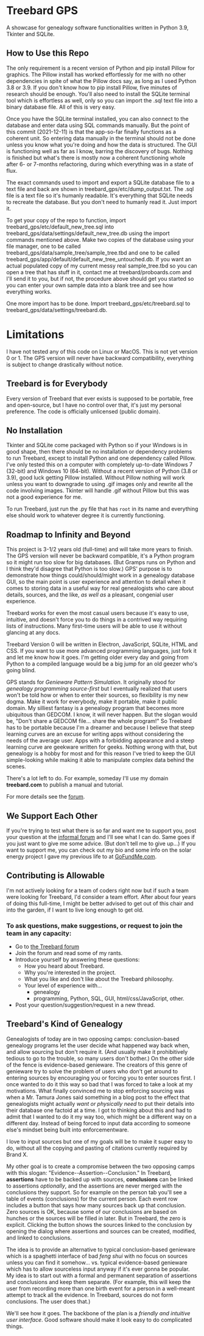 # Treebard GPS

A showcase for genealogy software functionalities written in Python 3.9, Tkinter and SQLite.

## How to Use this Repo

The only requirement is a recent version of Python and pip install Pillow for graphics. The Pillow install has worked effortlessly for me with no other dependencies in spite of what the Pillow docs say, as long as I used Python 3.8 or 3.9. If you don't know how to pip install Pillow, five minutes of research should be enough. You'll also need to install the SQLite terminal tool which is effortless as well, only so you can import the .sql text file into a binary database file. All of this is very easy. 

Once you have the SQLite terminal installed, you can also connect to the database and enter data using SQL commands manually. But the point of this commit (2021-12-11) is that the app-so-far finally functions as a coherent unit. So entering data manually in the terminal should not be done unless you know what you're doing and how the data is structured. The GUI is functioning well as far as I know, barring the discovery of bugs. Nothing is finished but what's there is mostly now a coherent functioning whole after 6- or 7-months refactoring, during which everything was in a state of flux.

The exact commands used to import and export a SQLite database file to a text file and back are shown in treebard_gps/etc/dump_output.txt. The .sql file is a text file so it's humanly readable. It's everything that SQLite needs to recreate the database. But you don't need to humanly read it. Just import it.

To get your copy of the repo to function, import treebard_gps/etc/default_new_tree.sql into treebard_gps/data/settings/default_new_tree.db using the import commands mentioned above. Make two copies of the database using your file manager, one to be called treebard_gps/data/sample_tree/sample_tree.tbd and one to be called treebard_gps/app/default/default_new_tree_untouched.db. If you want an actual populated copy of my current messy real sample_tree.tbd so you can open a tree that has stuff in it, contact me at treebard/proboards.com and I'll send it to you, but if not, the procedure above should get you started so you can enter your own sample data into a blank tree and see how everything works.

One more import has to be done. Import treebard_gps/etc/treebard.sql to treebard_gps/data/settings/treebard.db.

# Limitations

I have not tested any of this code on Linux or MacOS. This is not yet version 0 or 1. The GPS version will never have backward compatibility, everything is subject to change drastically without notice. 

## Treebard is for Everybody

Every version of Treebard that ever exists is supposed to be portable, free and open-source, but I have no control over that, it's just my personal preference. The code is officially unlicensed (public domain).

## No Installation

Tkinter and SQLite come packaged with Python so if your Windows is in good shape, then there should be no installation or dependency problems to run Treebard, except to install Python and one dependency called Pillow. I've only tested this on a computer with completely up-to-date Windows 7 (32-bit) and Windows 10 (64-bit). Without a recent version of Python (3.8 or 3.9), good luck getting Pillow installed. Without Pillow nothing will work unless you want to downgrade to using .gif images only and rewrite all the code involving images. Tkinter will handle .gif without Pillow but this was not a good experience for me.

To run Treebard, just run the .py file that has `root` in its name and everything else should work to whatever degree it is currently functioning.

## Roadmap to Infinity and Beyond

This project is 3-1/2 years old (full-time) and will take more years to finish. The GPS version will never be backward compatible, it's a Python program so it might run too slow for big databases. (But Gramps runs on Python and I think they'd disagree that Python is too slow.) GPS' purpose is to demonstrate how things could/should/might work in a genealogy database GUI, so the main point is user experience and attention to detail when it comes to storing data in a useful way for real genealogists who care about details, sources, and the like, *as well as* a pleasant, congenial user experience.

Treebard works for even the most casual users because it's easy to use, intuitive, and doesn't force you to do things in a contrived way requiring lists of instructions. Many first-time users will be able to use it without glancing at any docs.

Treebard Version 0 will be written in Electron, JavaScript, SQLite, HTML and CSS. If you want to use more advanced programming languages, just fork it and let me know how it goes. I'm getting older every day and going from Python to a compiled language would be a big jump for an old geezer who's going blind.

GPS stands for _Genieware Pattern Simulation_. It originally stood for _genealogy programming source-first_ but I eventually realized that users won't be told how or when to enter their sources, so flexibility is my new dogma. Make it work for everybody, make it portable, make it public domain. My silliest fantasy is a genealogy program that becomes more ubiquitous than GEDCOM. I know, it will never happen. But the slogan would be, "Don't share a GEDCOM file... share the whole program!" So Treebard has to be portable because I'm a dreamer and because I believe that steep learning curves are an excuse for writing apps without considering the needs of the average user. Apps with a forbidding appearance and a steep learning curve are geekware written for geeks. Nothing wrong with that, but genealogy is a hobby for most and for this reason I've tried to keep the GUI simple-looking while making it able to manipulate complex data behind the scenes.

There's a lot left to do. For example, someday I'll use my domain **treebard.com** to publish a manual and tutorial.

For more details see the [forum](https://treebard.proboards.com/thread/22/history-future-treebard-project).

## We Support Each Other

If you're trying to test what there is so far and want me to support you, post your question at the [informal forum](https://treebard.proboards.com) and I'll see what I can do. Same goes if you just want to give me some advice. (But don't tell me to give up...) If you want to support me, you can check out my bio and some info on the solar energy project I gave my previous life to at [GoFundMe.com](https://gofundme.com/whearly). 

## Contributing is Allowable

I'm not actively looking for a team of coders right now but if such a team were looking for Treebard, I'd consider a team effort. After about four years of doing this full-time, I might be better advised to get out of this chair and into the garden, if I want to live long enough to get old.

### To ask questions, make suggestions, or request to join the team in any capacity:

* Go to [the Treebard forum](https://treebard.proboards.com)
* Join the forum and read some of my rants.
* Introduce yourself by answering these questions: 
  * How you heard about Treebard.
  * Why you're interested in the project.
  * What you like and don't like about the Treebard philosophy.
  * Your level of experience with...
    * genealogy
    * programming, Python, SQL, GUI, html/css/JavaScript, other.
* Post your question/suggestion/request in a new thread.

## Treebard's Kind of Genealogy

Genealogists of today are in two opposing camps: conclusion-based genealogy programs let the user decide what happened way back when, and allow sourcing but don't require it. (And usually make it prohibitively tedious to go to the trouble, so many users don't bother.) On the other side of the fence is evidence-based genieware. The creators of this genre of genieware try to solve the problem of users who don't get around to entering sources by encouraging you or forcing you to enter sources first. I once wanted to do it this way so bad that I was forced to take a look at my motivations. What finally convinced me to stop enforcing sourcing was when a Mr. Tamura Jones said something in a blog post to the effect that genealogists might actually _want or physically need_ to put their details into their database one factoid at a time. I got to thinking about this and had to admit that I wanted to do it my way too, which might be a different way on a different day. Instead of being forced to input data according to someone else's mindset being built into enforcementware.

I love to input sources but one of my goals will be to make it super easy to do, without all the copying and pasting of citations currently required by Brand X.

My other goal is to create a compromise between the two opposing camps with this slogan: "Evidence--Assertion--Conclusion." In Treebard, **assertions** have to be backed up with sources, **conclusions** can be linked to assertions *optionally*, and the assertions are never merged with the conclusions they support. So for example on the person tab you'll see a table of events (conclusions) for the current person. Each event row includes a button that says how many sources back up that conclusion. Zero sources is OK, because some of our conclusions are based on hunches or the sources will be filled in later. But in Treebard, the zero is explicit. Clicking the button shows the sources linked to the conclusion by opening the dialog where assertions and sources can be created, modified, and linked to conclusions.

The idea is to provide an alternative to typical conclusion-based genieware which is a spaghetti interface of bad _feng shui_ with no focus on sources unless you can find it somehow... vs. typical evidence-based genieware which has to allow sourceless input anyway if it's ever gonna be popular. My idea is to start out with a formal and permanent separation of assertions and conclusions and keep them separate. (For example, this will keep the user from recording more than one birth event for a person in a well-meant attempt to track all the evidence. In Treebard, sources do not form conclusions. The user does that.) 

We'll see how it goes. The backbone of the plan is a _friendly and intuitive user interface_. Good software should make it look easy to do complicated things.
